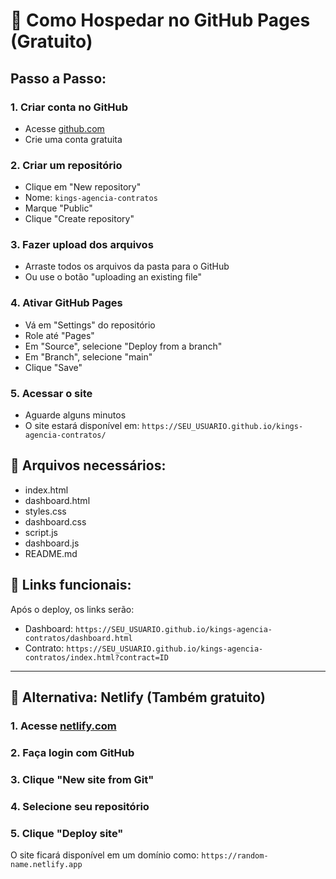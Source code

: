 # 🚀 Como Hospedar no GitHub Pages (Gratuito)

## Passo a Passo:

### 1. Criar conta no GitHub
- Acesse [github.com](https://github.com)
- Crie uma conta gratuita

### 2. Criar um repositório
- Clique em "New repository"
- Nome: `kings-agencia-contratos`
- Marque "Public"
- Clique "Create repository"

### 3. Fazer upload dos arquivos
- Arraste todos os arquivos da pasta para o GitHub
- Ou use o botão "uploading an existing file"

### 4. Ativar GitHub Pages
- Vá em "Settings" do repositório
- Role até "Pages"
- Em "Source", selecione "Deploy from a branch"
- Em "Branch", selecione "main"
- Clique "Save"

### 5. Acessar o site
- Aguarde alguns minutos
- O site estará disponível em: `https://SEU_USUARIO.github.io/kings-agencia-contratos/`

## 📝 **Arquivos necessários:**
- index.html
- dashboard.html
- styles.css
- dashboard.css
- script.js
- dashboard.js
- README.md

## 🔗 **Links funcionais:**
Após o deploy, os links serão:
- Dashboard: `https://SEU_USUARIO.github.io/kings-agencia-contratos/dashboard.html`
- Contrato: `https://SEU_USUARIO.github.io/kings-agencia-contratos/index.html?contract=ID`

---

## 🎯 **Alternativa: Netlify (Também gratuito)**

### 1. Acesse [netlify.com](https://netlify.com)
### 2. Faça login com GitHub
### 3. Clique "New site from Git"
### 4. Selecione seu repositório
### 5. Clique "Deploy site"

O site ficará disponível em um domínio como: `https://random-name.netlify.app`

